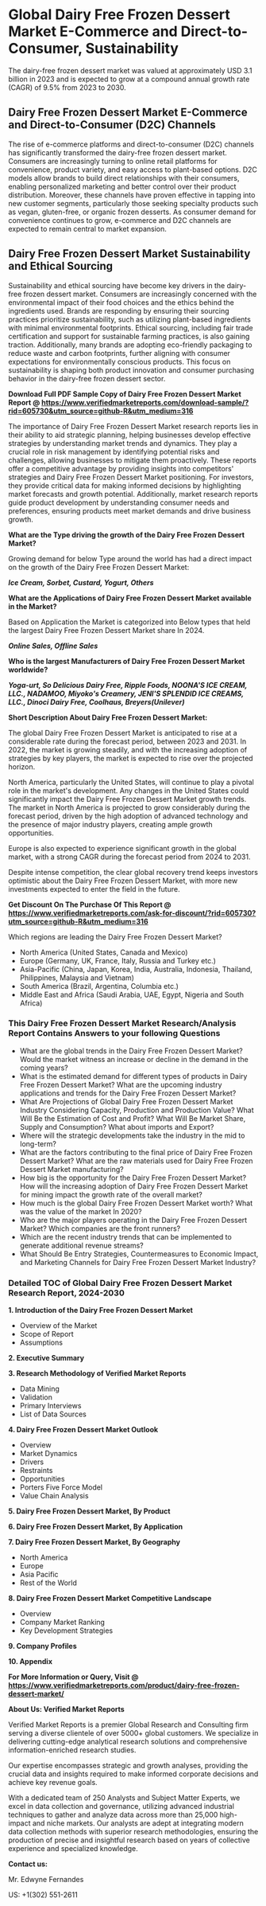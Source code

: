 <h1>Global Dairy Free Frozen Dessert Market E-Commerce and Direct-to-Consumer, Sustainability</h1><p class=""><p>The dairy-free frozen dessert market was valued at approximately USD 3.1 billion in 2023 and is expected to grow at a compound annual growth rate (CAGR) of 9.5% from 2023 to 2030.</p><h2>Dairy Free Frozen Dessert Market E-Commerce and Direct-to-Consumer (D2C) Channels</h2><p>The rise of e-commerce platforms and direct-to-consumer (D2C) channels has significantly transformed the dairy-free frozen dessert market. Consumers are increasingly turning to online retail platforms for convenience, product variety, and easy access to plant-based options. D2C models allow brands to build direct relationships with their consumers, enabling personalized marketing and better control over their product distribution. Moreover, these channels have proven effective in tapping into new customer segments, particularly those seeking specialty products such as vegan, gluten-free, or organic frozen desserts. As consumer demand for convenience continues to grow, e-commerce and D2C channels are expected to remain central to market expansion.<h2>Dairy Free Frozen Dessert Market Sustainability and Ethical Sourcing</h2><p>Sustainability and ethical sourcing have become key drivers in the dairy-free frozen dessert market. Consumers are increasingly concerned with the environmental impact of their food choices and the ethics behind the ingredients used. Brands are responding by ensuring their sourcing practices prioritize sustainability, such as utilizing plant-based ingredients with minimal environmental footprints. Ethical sourcing, including fair trade certification and support for sustainable farming practices, is also gaining traction. Additionally, many brands are adopting eco-friendly packaging to reduce waste and carbon footprints, further aligning with consumer expectations for environmentally conscious products. This focus on sustainability is shaping both product innovation and consumer purchasing behavior in the dairy-free frozen dessert sector.</p></p><p class=""><strong>Download Full PDF Sample Copy of Dairy Free Frozen Dessert Market Report @ <a href="https://www.verifiedmarketreports.com/download-sample/?rid=605730&utm_source=github-R&utm_medium=316" target="_blank">https://www.verifiedmarketreports.com/download-sample/?rid=605730&utm_source=github-R&utm_medium=316</a></strong></p><p>The importance of&nbsp;Dairy Free Frozen Dessert Market research reports lies in their ability to aid strategic planning, helping businesses develop effective strategies by understanding market trends and dynamics. They play a crucial role in risk management by identifying potential risks and challenges, allowing businesses to mitigate them proactively. These reports offer a competitive advantage by providing insights into competitors' strategies and Dairy Free Frozen Dessert Market positioning. For investors, they provide critical data for making informed decisions by highlighting market forecasts and growth potential. Additionally, market research reports guide product development by understanding consumer needs and preferences, ensuring products meet market demands and drive business growth.</p><p><strong>What are the&nbsp;Type driving the growth of the Dairy Free Frozen Dessert Market?</strong></p><p id="" class="">Growing demand for below Type around the world has had a direct impact on the growth of the Dairy Free Frozen Dessert Market:</p><p class=""><em><strong>Ice Cream, Sorbet, Custard, Yogurt, Others</strong></em></p><p class=""><strong>What are the&nbsp;Applications&nbsp;of Dairy Free Frozen Dessert Market available in the Market?</strong></p><p id="" class="">Based on Application the Market is categorized into Below types that held the largest Dairy Free Frozen Dessert Market share In 2024.</p><p class=""><em><strong>Online Sales, Offline Sales</strong></em></p><p class=""><strong>Who is the largest Manufacturers of Dairy Free Frozen Dessert Market worldwide?</strong></p><p><em><strong>Yoga-urt, So Delicious Dairy Free, Ripple Foods, NOONA'S ICE CREAM, LLC., NADAMOO, Miyoko's Creamery, JENI'S SPLENDID ICE CREAMS, LLC., Dinoci Dairy Free, Coolhaus, Breyers(Unilever)</strong></em></p><p id="" class=""><strong>Short Description About Dairy Free Frozen Dessert Market:</strong></p><p>The global Dairy Free Frozen Dessert Market is anticipated to rise at a considerable rate during the forecast period, between 2023 and 2031. In 2022, the market is growing steadily, and with the increasing adoption of strategies by key players, the market is expected to rise over the projected horizon.</p><p>North America, particularly the United States, will continue to play a pivotal role in the market's development. Any changes in the United States could significantly impact the Dairy Free Frozen Dessert Market growth trends. The market in North America is projected to grow considerably during the forecast period, driven by the high adoption of advanced technology and the presence of major industry players, creating ample growth opportunities.</p><p>Europe is also expected to experience significant growth in the global market, with a strong CAGR during the forecast period from 2024 to 2031.</p><p>Despite intense competition, the clear global recovery trend keeps investors optimistic about the Dairy Free Frozen Dessert Market, with more new investments expected to enter the field in the future.</p><p id="" class=""><strong>Get Discount On The Purchase Of This Report @ <a href="https://www.verifiedmarketreports.com/ask-for-discount/?rid=605730?utm_source=github-R&utm_medium=316" target="_blank">https://www.verifiedmarketreports.com/ask-for-discount/?rid=605730?utm_source=github-R&utm_medium=316</a></strong></p><p class="">Which regions are leading the Dairy Free Frozen Dessert Market?</p><ul><li>North America (United States, Canada and Mexico)</li><li>Europe (Germany, UK, France, Italy, Russia and Turkey etc.)</li><li>Asia-Pacific (China, Japan, Korea, India, Australia, Indonesia, Thailand, Philippines, Malaysia and Vietnam)</li><li>South America (Brazil, Argentina, Columbia etc.)</li><li>Middle East and Africa (Saudi Arabia, UAE, Egypt, Nigeria and South Africa)</li></ul><h3 id="" class="">This Dairy Free Frozen Dessert Market Research/Analysis Report Contains Answers to your following Questions</h3><ul><li>What are the global trends in the Dairy Free Frozen Dessert Market? Would the market witness an increase or decline in the demand in the coming years?</li><li>What is the estimated demand for different types of products in Dairy Free Frozen Dessert Market? What are the upcoming industry applications and trends for the Dairy Free Frozen Dessert Market?</li><li>What Are Projections of Global Dairy Free Frozen Dessert Market Industry Considering Capacity, Production and Production Value? What Will Be the Estimation of Cost and Profit? What Will Be Market Share, Supply and Consumption? What about imports and Export?</li><li>Where will the strategic developments take the industry in the mid to long-term?</li><li>What are the factors contributing to the final price of Dairy Free Frozen Dessert Market? What are the raw materials used for Dairy Free Frozen Dessert Market manufacturing?</li><li>How big is the opportunity for the Dairy Free Frozen Dessert Market? How will the increasing adoption of Dairy Free Frozen Dessert Market for mining impact the growth rate of the overall market?</li><li>How much is the global Dairy Free Frozen Dessert Market worth? What was the value of the market In 2020?</li><li>Who are the major players operating in the Dairy Free Frozen Dessert Market? Which companies are the front runners?</li><li>Which are the recent industry trends that can be implemented to generate additional revenue streams?</li><li>What Should Be Entry Strategies, Countermeasures to Economic Impact, and Marketing Channels for Dairy Free Frozen Dessert Market Industry?</li></ul><h3 id="" class="">Detailed TOC of Global Dairy Free Frozen Dessert Market Research Report, 2024-2030</h3><p id="" class=""><strong>1. Introduction of the Dairy Free Frozen Dessert Market</strong></p><ul><li>Overview of the Market</li><li>Scope of Report</li><li>Assumptions</li></ul><p id="" class=""><strong>2. Executive Summary</strong></p><p id="" class=""><strong>3. Research Methodology of Verified Market Reports</strong></p><ul><li>Data Mining</li><li>Validation</li><li>Primary Interviews</li><li>List of Data Sources</li></ul><p id="" class=""><strong>4. Dairy Free Frozen Dessert Market Outlook</strong></p><ul><li>Overview</li><li>Market Dynamics</li><li>Drivers</li><li>Restraints</li><li>Opportunities</li><li>Porters Five Force Model</li><li>Value Chain Analysis</li></ul><p id="" class=""><strong>5. Dairy Free Frozen Dessert Market, By Product</strong></p><p id="" class=""><strong>6. Dairy Free Frozen Dessert Market, By Application</strong></p><p id="" class=""><strong>7. Dairy Free Frozen Dessert Market, By Geography</strong></p><ul><li>North America</li><li>Europe</li><li>Asia Pacific</li><li>Rest of the World</li></ul><p id="" class=""><strong>8. Dairy Free Frozen Dessert Market Competitive Landscape</strong></p><ul><li>Overview</li><li>Company Market Ranking</li><li>Key Development Strategies</li></ul><p id="" class=""><strong>9. Company Profiles</strong></p><p id="" class=""><strong>10. Appendix</strong></p><p id="" class=""><strong>For More Information or Query, Visit @ <a href="https://www.verifiedmarketreports.com/product/dairy-free-frozen-dessert-market/" target="_blank">https://www.verifiedmarketreports.com/product/dairy-free-frozen-dessert-market/</a></strong></p><p id="" class=""><strong>About Us: Verified Market Reports</strong></p><p id="" class="">Verified Market Reports is a premier Global Research and Consulting firm serving a diverse clientele of over 5000+ global customers. We specialize in delivering cutting-edge analytical research solutions and comprehensive information-enriched research studies.</p><p id="" class="">Our expertise encompasses strategic and growth analyses, providing the crucial data and insights required to make informed corporate decisions and achieve key revenue goals.</p><p id="" class="">With a dedicated team of 250 Analysts and Subject Matter Experts, we excel in data collection and governance, utilizing advanced industrial techniques to gather and analyze data across more than 25,000 high-impact and niche markets. Our analysts are adept at integrating modern data collection methods with superior research methodologies, ensuring the production of precise and insightful research based on years of collective experience and specialized knowledge.</p><p id="" class=""><strong>Contact us:</strong></p><p id="" class="">Mr. Edwyne Fernandes</p><p id="" class="">US: +1(302) 551-2611</p>